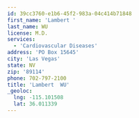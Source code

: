 ```yaml
---
id: 39cc3760-e1b6-45f2-983a-04c414b71848
first_name: 'Lambert '
last_name: WU
license: M.D.
services:
  - 'Cardiovascular Diseases'
address: 'PO Box 15645'
city: 'Las Vegas'
state: NV
zip: '89114'
phone: 702-797-2100
title: 'Lambert  WU'
_geoloc:
  lng: -115.101508
  lat: 36.011339
---
```

